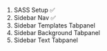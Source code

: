 1. SASS Setup ✅
2. Sidebar Nav ✅
3. Sidebar Templates Tabpanel
4. Sidebar Background Tabpanel
5. Sidebar Text Tabpanel
